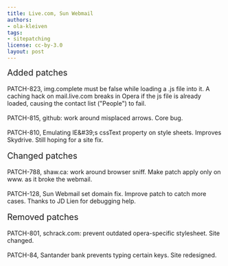 ```yaml
---
title: Live.com, Sun Webmail
authors:
- ola-kleiven
tags:
- sitepatching
license: cc-by-3.0
layout: post
---
```


<span style="font-size: 140%">Added patches</span><br/><br/>PATCH-823, img.complete must be false while loading a .js file into it. A caching hack on mail.live.com breaks in Opera if the js file is already loaded, causing the contact list (&quot;People&quot;) to fail.<br/><br/>PATCH-815, github: work around misplaced arrows. Core bug.<br/><br/>PATCH-810, Emulating IE\&#39;s cssText property on style sheets. Improves Skydrive. Still hoping for a site fix.<br/><br/><span style="font-size: 140%">Changed patches</span><br/><br/>PATCH-788, shaw.ca: work around browser sniff. Make patch apply only on www. as it broke the webmail.<br/><br/>PATCH-128, Sun Webmail set domain fix. Improve patch to catch more cases. Thanks to JD Lien for debugging help.<br/><br/><span style="font-size: 140%">Removed patches</span><br/><br/>PATCH-801, schrack.com: prevent outdated opera-specific stylesheet. Site changed.<br/><br/>PATCH-84, Santander bank prevents typing certain keys. Site redesigned.
